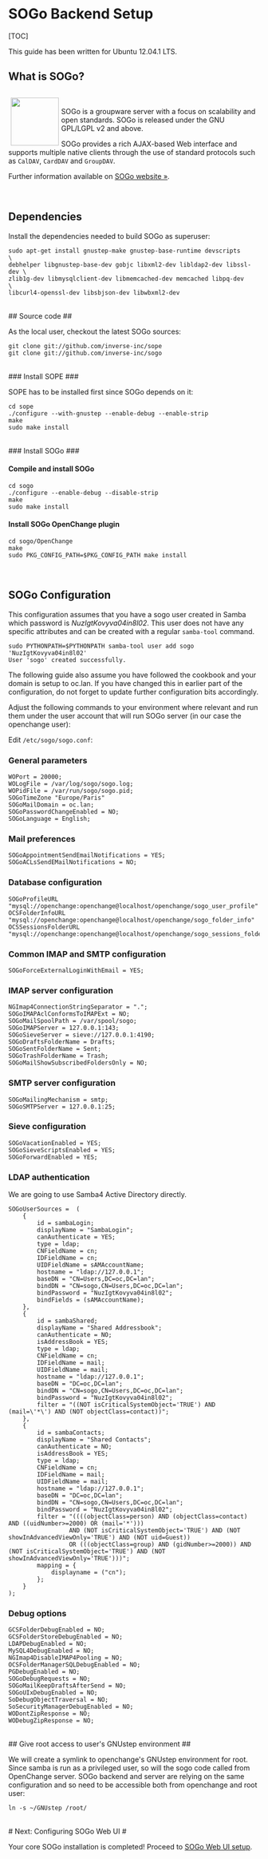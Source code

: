 # SOGo Backend Setup #

[TOC]

<div class="alert">
<p>This guide has been written for Ubuntu 12.04.1 LTS. </p>
</div>

## What is SOGo? ##
<br/>
<img border="0" width="96" height="96" style="border: 0pt none; margin: -5px 5px 5px; float: left;" alt="" src="/images/icon_sogo.png" />

SOGo is a groupware server with a focus on scalability and open
standards. SOGo is released under the GNU GPL/LGPL v2 and above.

SOGo provides a rich AJAX-based Web interface and supports multiple
native clients through the use of standard protocols such as `CalDAV`,
`CardDAV` and `GroupDAV`.

Further information available on [SOGo website &raquo;](http://www.sogo.nu).

<div style="clear:both"></div>
<br/>

## Dependencies ##

Install the dependencies needed to build SOGo as superuser:

    sudo apt-get install gnustep-make gnustep-base-runtime devscripts       \
    debhelper libgnustep-base-dev gobjc libxml2-dev libldap2-dev libssl-dev \
    zlib1g-dev libmysqlclient-dev libmemcached-dev memcached libpq-dev      \
    libcurl4-openssl-dev libsbjson-dev libwbxml2-dev

<br/>
## Source code ##

As the local user, checkout the latest SOGo sources:

    git clone git://github.com/inverse-inc/sope
    git clone git://github.com/inverse-inc/sogo

<br/>
### Install SOPE ###

SOPE has to be installed first since SOGo depends on it:

    cd sope
    ./configure --with-gnustep --enable-debug --enable-strip
    make
    sudo make install

<br/>
### Install SOGo ###

<br/>

#### Compile and install SOGo ####

    cd sogo
    ./configure --enable-debug --disable-strip
    make
    sudo make install

#### Install SOGo OpenChange plugin ####

    cd sogo/OpenChange
    make
    sudo PKG_CONFIG_PATH=$PKG_CONFIG_PATH make install

<br/>

## SOGo Configuration ##

This configuration assumes that you have a sogo user created in Samba
which password is _NuzIgtKovyva04in8l02_. This user does not have any
specific attributes and can be created with a regular `samba-tool`
command.

    sudo PYTHONPATH=$PYTHONPATH samba-tool user add sogo 'NuzIgtKovyva04in8l02'
    User 'sogo' created successfully.

The following guide also assume you have followed the cookbook and
your domain is setup to oc.lan. If you have changed this in earlier
part of the configuration, do not forget to update further
configuration bits accordingly.

Adjust the following commands to your environment where relevant and
run them under the user account that will run SOGo server (in our case
the openchange user):

Edit `/etc/sogo/sogo.conf`:

### General parameters ###

    WOPort = 20000;
    WOLogFile = /var/log/sogo/sogo.log;
    WOPidFile = /var/run/sogo/sogo.pid;
    SOGoTimeZone "Europe/Paris"
    SOGoMailDomain = oc.lan;
    SOGoPasswordChangeEnabled = NO;
    SOGoLanguage = English;

### Mail preferences ###

    SOGoAppointmentSendEmailNotifications = YES;
    SOGoACLsSendEMailNotifications = NO;

### Database configuration ###

    SOGoProfileURL "mysql://openchange:openchange@localhost/openchange/sogo_user_profile"
    OCSFolderInfoURL "mysql://openchange:openchange@localhost/openchange/sogo_folder_info"
    OCSSessionsFolderURL "mysql://openchange:openchange@localhost/openchange/sogo_sessions_folder"

### Common IMAP and SMTP configuration ###

    SOGoForceExternalLoginWithEmail = YES;

### IMAP server configuration ###

    NGImap4ConnectionStringSeparator = ".";
    SOGoIMAPAclConformsToIMAPExt = NO;
    SOGoMailSpoolPath = /var/spool/sogo;
    SOGoIMAPServer = 127.0.0.1:143;
    SOGoSieveServer = sieve://127.0.0.1:4190;
    SOGoDraftsFolderName = Drafts;
    SOGoSentFolderName = Sent;
    SOGoTrashFolderName = Trash;
    SOGoMailShowSubscribedFoldersOnly = NO;

### SMTP server configuration ###

    SOGoMailingMechanism = smtp;
    SOGoSMTPServer = 127.0.0.1:25;

### Sieve configuration ###

    SOGoVacationEnabled = YES;
    SOGoSieveScriptsEnabled = YES;
    SOGoForwardEnabled = YES;

### LDAP authentication ###

We are going to use Samba4 Active Directory directly.

    SOGoUserSources =  (
        {
            id = sambaLogin;
            displayName = "SambaLogin";
            canAuthenticate = YES;
            type = ldap;
            CNFieldName = cn;
            IDFieldName = cn;
            UIDFieldName = sAMAccountName;
            hostname = "ldap://127.0.0.1";
            baseDN = "CN=Users,DC=oc,DC=lan";
            bindDN = "CN=sogo,CN=Users,DC=oc,DC=lan";
            bindPassword = "NuzIgtKovyva04in8l02";
            bindFields = (sAMAccountName);
        },
        {
            id = sambaShared;
            displayName = "Shared Addressbook";
            canAuthenticate = NO;
            isAddressBook = YES;
            type = ldap;
            CNFieldName = cn;
            IDFieldName = mail;
            UIDFieldName = mail;
            hostname = "ldap://127.0.0.1";
            baseDN = "DC=oc,DC=lan";
            bindDN = "CN=sogo,CN=Users,DC=oc,DC=lan";
            bindPassword = "NuzIgtKovyva04in8l02";
            filter = "((NOT isCriticalSystemObject='TRUE') AND (mail=\'*\') AND (NOT objectClass=contact))";
        },
        {
            id = sambaContacts;
            displayName = "Shared Contacts";
            canAuthenticate = NO;
            isAddressBook = YES;
            type = ldap;
            CNFieldName = cn;
            IDFieldName = mail;
            UIDFieldName = mail;
            hostname = "ldap://127.0.0.1";
            baseDN = "DC=oc,DC=lan";
            bindDN = "CN=sogo,CN=Users,DC=oc,DC=lan";
            bindPassword = "NuzIgtKovyva04in8l02";
            filter = "((((objectClass=person) AND (objectClass=contact) AND ((uidNumber>=2000) OR (mail='*')))
                     AND (NOT isCriticalSystemObject='TRUE') AND (NOT showInAdvancedViewOnly='TRUE') AND (NOT uid=Guest))
                     OR (((objectClass=group) AND (gidNumber>=2000)) AND (NOT isCriticalSystemObject='TRUE') AND (NOT showInAdvancedViewOnly='TRUE')))";
            mapping = {
                displayname = ("cn");
            };
        }
    );


### Debug options ###

    GCSFolderDebugEnabled = NO;
    GCSFolderStoreDebugEnabled = NO;
    LDAPDebugEnabled = NO;
    MySQL4DebugEnabled = NO;
    NGImap4DisableIMAP4Pooling = NO;
    OCSFolderManagerSQLDebugEnabled = NO;
    PGDebugEnabled = NO;
    SOGoDebugRequests = NO;
    SOGoMailKeepDraftsAfterSend = NO;
    SOGoUIxDebugEnabled = NO;
    SoDebugObjectTraversal = NO;
    SoSecurityManagerDebugEnabled = NO;
    WODontZipResponse = NO;
    WODebugZipResponse = NO;

<br/>
## Give root access to user's GNUstep environment ##

We will create a symlink to openchange's GNUstep environment for root. 
Since samba is run as a privileged user, so will the sogo code called 
from OpenChange server. SOGo backend and server are relying on the same
configuration and so need to be accessible both from openchange and root 
user:

    ln -s ~/GNUstep /root/

<br/>
# Next: Configuring SOGo Web UI #

Your core SOGo installation is completed! Proceed to [SOGo Web UI
setup](webui.html).
